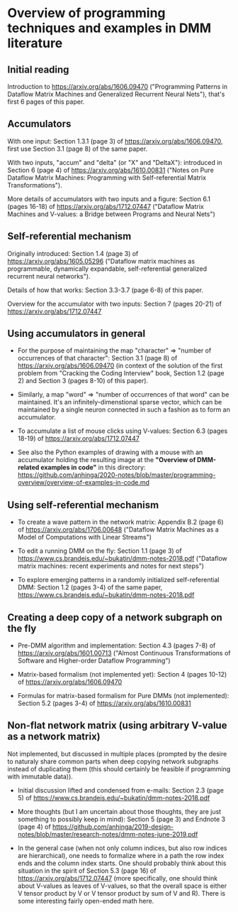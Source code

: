 # Overview of programming techniques and examples in DMM literature

## Initial reading

Introduction to https://arxiv.org/abs/1606.09470 ("Programming Patterns in Dataflow Matrix Machines and Generalized Recurrent Neural Nets"),
that's first 6 pages of this paper.

## Accumulators

With one input: Section 1.3.1 (page 3) of https://arxiv.org/abs/1606.09470, first use Section 3.1 (page 8) of the same paper.

With two inputs, "accum" and "delta" (or "X" and "DeltaX"): introduced in Section 6 (page 4) of https://arxiv.org/abs/1610.00831 
("Notes on Pure Dataflow Matrix Machines: Programming with Self-referential Matrix Transformations").

More details of accumulators with two inputs and a figure: Section 6.1 (pages 16-18) of 
https://arxiv.org/abs/1712.07447 ("Dataflow Matrix Machines and V-values: a Bridge between Programs and Neural Nets")

## Self-referential mechanism

Originally introduced: Section 1.4 (page 3) of https://arxiv.org/abs/1605.05296 
("Dataflow matrix machines as programmable, dynamically expandable, self-referential generalized recurrent neural networks").

Details of how that works: Section 3.3-3.7 (page 6-8) of this paper.

Overview for the accumulator with two inputs: Section 7 (pages 20-21) of https://arxiv.org/abs/1712.07447

## Using accumulators in general

  * For the purpose of maintaining the map  "character" => "number of occurrences of that character":
    Section 3.1 (page 8) of https://arxiv.org/abs/1606.09470 (in context of the solution of the first problem
    from "Cracking the Coding Interview" book, Section 1.2 (page 2) and Section 3 (pages 8-10) of this paper).

  * Similarly, a map "word" => "number of occurrences of that word" can be maintained. It's an infinitely-dimenstional
    sparse vector, which can be maintained by a single neuron connected in such a fashion as to form an accumulator.

  * To accumulate a list of mouse clicks using V-values: Section 6.3 (pages 18-19) of https://arxiv.org/abs/1712.07447
  
  * See also the Python examples of drawing with a mouse with an accumulator holding the resulting image
    at the **"Overview of DMM-related examples in code"** in this directory:
    https://github.com/anhinga/2020-notes/blob/master/programming-overview/overview-of-examples-in-code.md

## Using self-referential mechanism

  * To create a wave pattern in the network matrix: Appendix B.2 (page 6) of https://arxiv.org/abs/1706.00648 
    ("Dataflow Matrix Machines as a Model of Computations with Linear Streams")
    
  * To edit a running DMM on the fly: Section 1.1 (page 3) of https://www.cs.brandeis.edu/~bukatin/dmm-notes-2018.pdf
    ("Dataflow matrix machines: recent experiments and notes for next steps")
    
  * To explore emerging patterns in a randomly initialized self-referential DMM: Section 1.2 (pages 3-4) of the same
    paper, https://www.cs.brandeis.edu/~bukatin/dmm-notes-2018.pdf

## Creating a deep copy of a network subgraph on the fly

  * Pre-DMM algorithm and implementation: Section 4.3 (pages 7-8) of https://arxiv.org/abs/1601.00713 
    ("Almost Continuous Transformations of Software and Higher-order Dataflow Programming")
    
  * Matrix-based formalism (not implemented yet): Section 4 (pages 10-12) of https://arxiv.org/abs/1606.09470
  
  * Formulas for matrix-based formalism for Pure DMMs (not implemented): Section 5.2 (pages 3-4) of https://arxiv.org/abs/1610.00831
  
## Non-flat network matrix (using arbitrary V-value as a network matrix)

Not implemented, but discussed in multiple places (prompted by the desire to naturaly share common parts when deep copying network subgraphs instead of duplicating them (this should certainly be feasible if programming with immutable data)).

  * Initial discussion lifted and condensed from e-mails: Section 2.3 (page 5) of 
    https://www.cs.brandeis.edu/~bukatin/dmm-notes-2018.pdf
  
  * More thoughts (but I am uncertain about those thoughts, they are just something to possibly keep in mind): 
    Section 5 (page 3) and Endnote 3 (page 4) of
    https://github.com/anhinga/2019-design-notes/blob/master/research-notes/dmm-notes-june-2019.pdf

  * In the general case (when not only column indices, but also row indices are hierarchical), one needs to formalize
    where in a path the row index ends and the column index starts. One should probably think about this situation in the spirit
    of Section 5.3 (page 16) of https://arxiv.org/abs/1712.07447 (more specifically, one should think about V-values as leaves of
    V-values, so that the overall space is either V tensor product by V or V tensor product by sum of V and R). There is
    some interesting fairly open-ended math here.    

